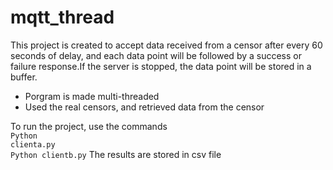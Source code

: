 # mqtt_thread
This project is created to accept data received from a censor after every 60 seconds of delay, and each data point will be followed by a success or failure response.If the server is stopped, the data point will be stored in a buffer.

<ul>
  <li>Porgram is made multi-threaded</li>
  <li>Used the real censors, and retrieved data from the censor</li>
</ul>

To run the project, use the commands <br>
<code>Python clienta.py</code> <br>
<code>Python clientb.py</code>
The results are stored in csv file

